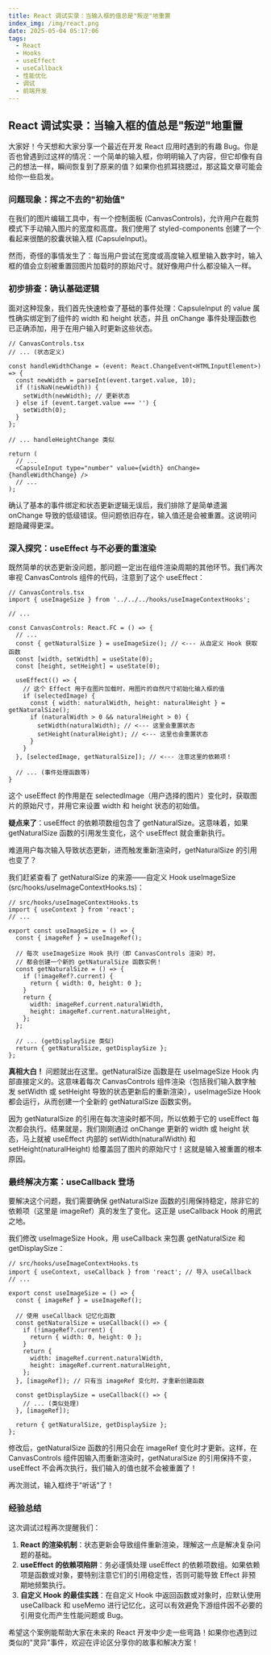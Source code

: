 ```yaml
---
title: React 调试实录：当输入框的值总是"叛逆"地重置
index_img: /img/react.png
date: 2025-05-04 05:17:06
tags:
  - React
  - Hooks
  - useEffect
  - useCallback
  - 性能优化
  - 调试
  - 前端开发
---
```

## React 调试实录：当输入框的值总是"叛逆"地重置

大家好！今天想和大家分享一个最近在开发 React 应用时遇到的有趣 Bug。你是否也曾遇到过这样的情况：一个简单的输入框，你明明输入了内容，但它却像有自己的想法一样，瞬间恢复到了原来的值？如果你也抓耳挠腮过，那这篇文章可能会给你一些启发。

### 问题现象：挥之不去的"初始值"

在我们的图片编辑工具中，有一个控制面板 (CanvasControls)，允许用户在裁剪模式下手动输入图片的宽度和高度。我们使用了 styled-components 创建了一个看起来很酷的胶囊状输入框 (CapsuleInput)。

然而，奇怪的事情发生了：每当用户尝试在宽度或高度输入框里输入数字时，输入框的值会立刻被重置回图片加载时的原始尺寸。就好像用户什么都没输入一样。

### 初步排查：确认基础逻辑

面对这种现象，我们首先快速检查了基础的事件处理：CapsuleInput 的 value 属性确实绑定到了组件的 width 和 height 状态，并且 onChange 事件处理函数也已正确添加，用于在用户输入时更新这些状态。

```tsx
// CanvasControls.tsx
// ... (状态定义)

const handleWidthChange = (event: React.ChangeEvent<HTMLInputElement>) => {
  const newWidth = parseInt(event.target.value, 10);
  if (!isNaN(newWidth)) {
    setWidth(newWidth); // 更新状态
  } else if (event.target.value === '') {
    setWidth(0);
  }
};

// ... handleHeightChange 类似

return (
  // ...
  <CapsuleInput type="number" value={width} onChange={handleWidthChange} />
  // ...
);

```

确认了基本的事件绑定和状态更新逻辑无误后，我们排除了是简单遗漏 onChange 导致的低级错误。但问题依旧存在，输入值还是会被重置。这说明问题隐藏得更深。

### 深入探究：useEffect 与不必要的重渲染

既然简单的状态更新没问题，那问题一定出在组件渲染周期的其他环节。我们再次审视 CanvasControls 组件的代码，注意到了这个 useEffect：

```tsx
// CanvasControls.tsx
import { useImageSize } from '../../../hooks/useImageContextHooks';

// ...

const CanvasControls: React.FC = () => {
  // ...
  const { getNaturalSize } = useImageSize(); // <--- 从自定义 Hook 获取函数
  const [width, setWidth] = useState(0);
  const [height, setHeight] = useState(0);

  useEffect(() => {
    // 这个 Effect 用于在图片加载时，用图片的自然尺寸初始化输入框的值
    if (selectedImage) {
      const { width: naturalWidth, height: naturalHeight } = getNaturalSize();
      if (naturalWidth > 0 && naturalHeight > 0) {
        setWidth(naturalWidth); // <--- 这里会重置状态
        setHeight(naturalHeight); // <--- 这里也会重置状态
      }
    }
  }, [selectedImage, getNaturalSize]); // <--- 注意这里的依赖项！

  // ... (事件处理函数等)
}

```

这个 useEffect 的作用是在 selectedImage（用户选择的图片）变化时，获取图片的原始尺寸，并用它来设置 width 和 height 状态的初始值。

**疑点来了**：useEffect 的依赖项数组包含了 getNaturalSize。这意味着，如果 getNaturalSize 函数的引用发生变化，这个 useEffect 就会重新执行。

难道用户每次输入导致状态更新，进而触发重新渲染时，getNaturalSize 的引用也变了？

我们赶紧查看了 getNaturalSize 的来源——自定义 Hook useImageSize (src/hooks/useImageContextHooks.ts)：

```tsx
// src/hooks/useImageContextHooks.ts
import { useContext } from 'react';
// ...

export const useImageSize = () => {
  const { imageRef } = useImageRef();

  // 每次 useImageSize Hook 执行（即 CanvasControls 渲染）时，
  // 都会创建一个新的 getNaturalSize 函数实例！
  const getNaturalSize = () => {
    if (!imageRef?.current) {
      return { width: 0, height: 0 };
    }
    return {
      width: imageRef.current.naturalWidth,
      height: imageRef.current.naturalHeight,
    };
  };

  // ... (getDisplaySize 类似)
  return { getNaturalSize, getDisplaySize };
};

```

**真相大白！** 问题就出在这里。getNaturalSize 函数是在 useImageSize Hook 内部直接定义的。这意味着每次 CanvasControls 组件渲染（包括我们输入数字触发 setWidth 或 setHeight 导致的状态更新后的重新渲染），useImageSize Hook 都会运行，从而创建一个全新的 getNaturalSize 函数实例。

因为 getNaturalSize 的引用在每次渲染时都不同，所以依赖于它的 useEffect 每次都会执行。结果就是，我们刚刚通过 onChange 更新的 width 或 height 状态，马上就被 useEffect 内部的 setWidth(naturalWidth) 和 setHeight(naturalHeight) 给覆盖回了图片的原始尺寸！这就是输入被重置的根本原因。

### 最终解决方案：useCallback 登场

要解决这个问题，我们需要确保 getNaturalSize 函数的引用保持稳定，除非它的依赖项（这里是 imageRef）真的发生了变化。这正是 useCallback Hook 的用武之地。

我们修改 useImageSize Hook，用 useCallback 来包裹 getNaturalSize 和 getDisplaySize：

```tsx
// src/hooks/useImageContextHooks.ts
import { useContext, useCallback } from 'react'; // 导入 useCallback
// ...

export const useImageSize = () => {
  const { imageRef } = useImageRef();

  // 使用 useCallback 记忆化函数
  const getNaturalSize = useCallback(() => {
    if (!imageRef?.current) {
      return { width: 0, height: 0 };
    }
    return {
      width: imageRef.current.naturalWidth,
      height: imageRef.current.naturalHeight,
    };
  }, [imageRef]); // 只有当 imageRef 变化时，才重新创建函数

  const getDisplaySize = useCallback(() => {
    // ... (类似处理)
  }, [imageRef]);

  return { getNaturalSize, getDisplaySize };
};

```

修改后，getNaturalSize 函数的引用只会在 imageRef 变化时才更新。这样，在 CanvasControls 组件因输入而重新渲染时，getNaturalSize 的引用保持不变，useEffect 不会再次执行，我们输入的值也就不会被重置了！

再次测试，输入框终于"听话"了！

### 经验总结

这次调试过程再次提醒我们：

1. **React 的渲染机制**：状态更新会导致组件重新渲染，理解这一点是解决复杂问题的基础。
2. **useEffect 的依赖项陷阱**：务必谨慎处理 useEffect 的依赖项数组。如果依赖项是函数或对象，要特别注意它们的引用稳定性，否则可能导致 Effect 非预期地频繁执行。
3. **自定义 Hook 的最佳实践**：在自定义 Hook 中返回函数或对象时，应默认使用 useCallback 和 useMemo 进行记忆化，这可以有效避免下游组件因不必要的引用变化而产生性能问题或 Bug。

希望这个案例能帮助大家在未来的 React 开发中少走一些弯路！如果你也遇到过类似的"灵异"事件，欢迎在评论区分享你的故事和解决方案！